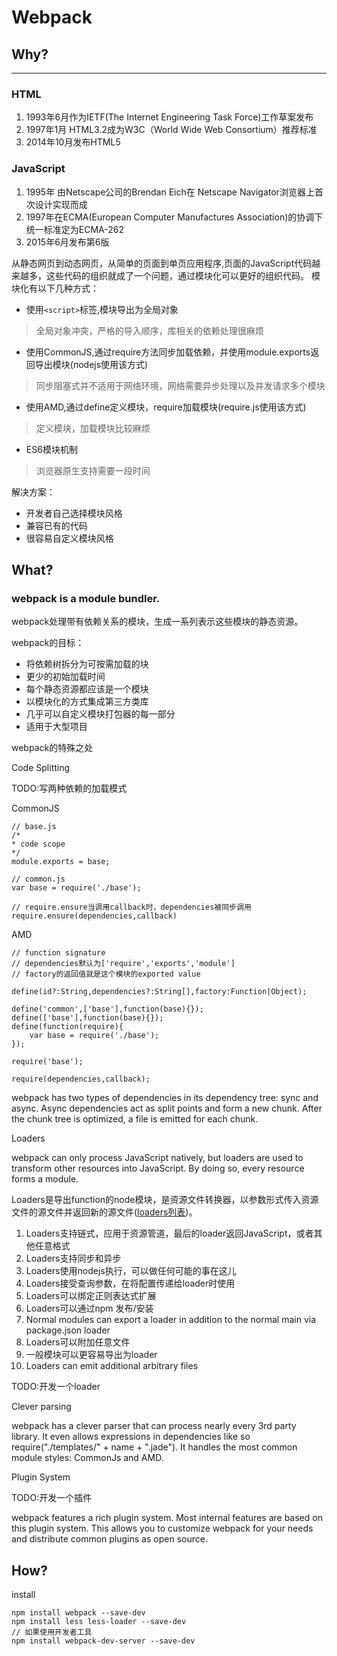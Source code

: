 # Webpack

## Why?

---

### HTML
1. 1993年6月作为IETF(The Internet Engineering Task Force)工作草案发布
2. 1997年1月 HTML3.2成为W3C（World Wide Web Consortium）推荐标准
3. 2014年10月发布HTML5

### JavaScript

1. 1995年 由Netscape公司的Brendan Eich在 Netscape Navigator浏览器上首次设计实现而成
2. 1997年在ECMA(European Computer Manufactures Association)的协调下统一标准定为ECMA-262
3. 2015年6月发布第6版

从静态网页到动态网页，从简单的页面到单页应用程序,页面的JavaScript代码越来越多，这些代码的组织就成了一个问题，通过模块化可以更好的组织代码。
模块化有以下几种方式：
* 使用`<script>`标签,模块导出为全局对象
>全局对象冲突，严格的导入顺序，库相关的依赖处理很麻烦
* 使用CommonJS,通过require方法同步加载依赖，并使用module.exports返回导出模块(nodejs使用该方式)
>同步阻塞式并不适用于网络环境，网络需要异步处理以及并发请求多个模块
* 使用AMD,通过define定义模块，require加载模块(require.js使用该方式)
>定义模块，加载模块比较麻烦
* ES6模块机制
>浏览器原生支持需要一段时间

解决方案：
* 开发者自己选择模块风格
* 兼容已有的代码
* 很容易自定义模块风格

## What?

### webpack is a module bundler. 
webpack处理带有依赖关系的模块，生成一系列表示这些模块的静态资源。

webpack的目标：
* 将依赖树拆分为可按需加载的块
* 更少的初始加载时间
* 每个静态资源都应该是一个模块
* 以模块化的方式集成第三方类库
* 几乎可以自定义模块打包器的每一部分
* 适用于大型项目

webpack的特殊之处

Code Splitting

TODO:写两种依赖的加载模式

CommonJS

    // base.js
    /*
    * code scope
    */
    module.exports = base;
    
    // common.js
    var base = require('./base');
    
    // require.ensure当调用callback时，dependencies被同步调用
    require.ensure(dependencies,callback)
    
    
AMD

    // function signature 
    // dependencies默认为['require','exports','module']
    // factory的返回值就是这个模块的exported value
    
    define(id?:String,dependencies?:String[],factory:Function|Object);
    
    define('common',['base'],function(base){});
    define(['base'],function(base){});
    define(function(require){
        var base = require('./base');
    });
    
    require('base');
    
    require(dependencies,callback);
    

webpack has two types of dependencies in its dependency tree: sync and async. Async dependencies act as split points and form a new chunk. After the chunk tree is optimized, a file is emitted for each chunk.

Loaders

webpack can only process JavaScript natively, but loaders are used to transform other resources into JavaScript. By doing so, every resource forms a module.

Loaders是导出function的node模块，是资源文件转换器，以参数形式传入资源文件的源文件并返回新的源文件([loaders列表](http://webpack.github.io/docs/list-of-loaders.html))。
1. Loaders支持链式，应用于资源管道，最后的loader返回JavaScript，或者其他任意格式
2. Loaders支持同步和异步
3. Loaders使用nodejs执行，可以做任何可能的事在这儿
4. Loaders接受查询参数，在将配置传递给loader时使用
5. Loaders可以绑定正则表达式扩展
6. Loaders可以通过npm 发布/安装
7. Normal modules can export a loader in addition to the normal main via package.json loader
8. Loaders可以附加任意文件
9. 一般模块可以更容易导出为loader
10. Loaders can emit additional arbitrary files

TODO:开发一个loader

Clever parsing

webpack has a clever parser that can process nearly every 3rd party library. It even allows expressions in dependencies like so require("./templates/" + name + ".jade"). It handles the most common module styles: CommonJs and AMD.

Plugin System

TODO:开发一个插件

webpack features a rich plugin system. Most internal features are based on this plugin system. This allows you to customize webpack for your needs and distribute common plugins as open source.


## How?

install

    npm install webpack --save-dev
    npm install less less-loader --save-dev
    // 如果使用开发者工具
    npm install webpack-dev-server --save-dev
    
    
